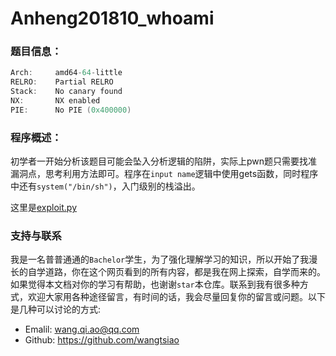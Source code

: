 # Anheng201810_whoami

### 题目信息：

```c
Arch:     amd64-64-little
RELRO:    Partial RELRO
Stack:    No canary found
NX:       NX enabled
PIE:      No PIE (0x400000)
```

### 程序概述：

初学者一开始分析该题目可能会坠入分析逻辑的陷阱，实际上pwn题只需要找准漏洞点，思考利用方法即可。程序在`input name`逻辑中使用gets函数，同时程序中还有`system("/bin/sh")`，入门级别的栈溢出。

这里是[exploit.py](./exp.py)

### 支持与联系

我是一名普普通通的`Bachelor`学生，为了强化理解学习的知识，所以开始了我漫长的自学道路，你在这个网页看到的所有内容，都是我在网上探索，自学而来的。如果觉得本文档对你的学习有帮助，也谢谢`star`本仓库。联系到我有很多种方式，欢迎大家用各种途径留言，有时间的话，我会尽量回复你的留言或问题。以下是几种可以讨论的方式:

- Emalil: wang.qi.ao@qq.com
- Github: https://github.com/wangtsiao

